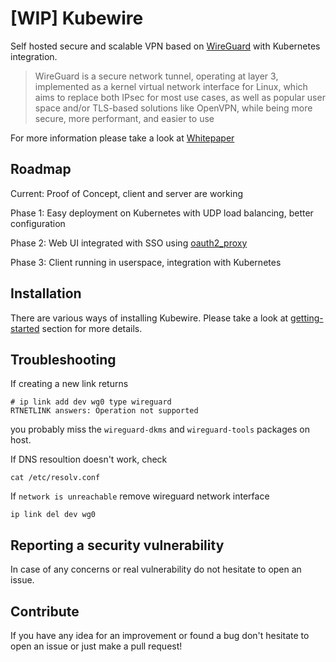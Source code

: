 # [WIP] Kubewire

Self hosted secure and scalable VPN based on [WireGuard](https://www.wireguard.com) with Kubernetes integration.

> WireGuard is a secure network tunnel, operating at layer 3, implemented as a kernel virtual network
> interface for Linux, which aims to replace both IPsec for most use cases, as well as popular user space and/or
> TLS-based solutions like OpenVPN, while being more secure, more performant, and easier to use
    
For more information please take a look at [Whitepaper](https://www.wireguard.com/papers/wireguard.pdf)    
    

## Roadmap

Current: Proof of Concept, client and server are working

Phase 1: Easy deployment on Kubernetes with UDP load balancing, better configuration

Phase 2: Web UI integrated with SSO using [oauth2_proxy](https://github.com/bitly/oauth2_proxy)

Phase 3: Client running in userspace, integration with Kubernetes

## Installation 

There are various ways of installing Kubewire.
Please take a look at [getting-started](getting-started.md) section for more details.

## Troubleshooting

If creating a new link returns

    # ip link add dev wg0 type wireguard
    RTNETLINK answers: Operation not supported

you probably miss the `wireguard-dkms` and `wireguard-tools` packages on host.


If DNS resoultion doesn't work, check

    cat /etc/resolv.conf
    
    
If `network is unreachable` remove wireguard network interface

    ip link del dev wg0    

## Reporting a security vulnerability

In case of any concerns or real vulnerability do not hesitate to open an issue.

## Contribute

If you have any idea for an improvement or found a bug don't hesitate to open an issue or just make a pull request!




